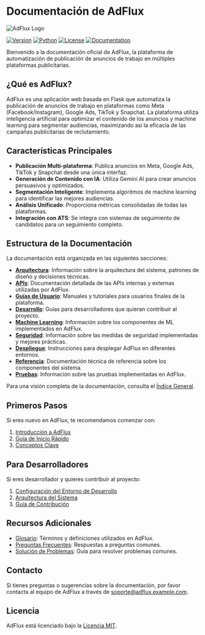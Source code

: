 # Documentación de AdFlux

![AdFlux Logo](./assets/images/adflux-logo.png)

[![Version](https://img.shields.io/badge/version-1.0.0-blue.svg)](https://github.com/adflux/adflux/releases)
[![Python](https://img.shields.io/badge/python-3.8+-green.svg)](https://www.python.org/downloads/)
[![License](https://img.shields.io/badge/license-MIT-orange.svg)](https://opensource.org/licenses/MIT)
[![Documentation](https://img.shields.io/badge/docs-latest-brightgreen.svg)](https://docs.adflux.example.com)

Bienvenido a la documentación oficial de AdFlux, la plataforma de automatización de publicación de anuncios de trabajo en múltiples plataformas publicitarias.

## ¿Qué es AdFlux?

AdFlux es una aplicación web basada en Flask que automatiza la publicación de anuncios de trabajo en plataformas como Meta (Facebook/Instagram), Google Ads, TikTok y Snapchat. La plataforma utiliza inteligencia artificial para optimizar el contenido de los anuncios y machine learning para segmentar audiencias, maximizando así la eficacia de las campañas publicitarias de reclutamiento.

## Características Principales

- **Publicación Multi-plataforma**: Publica anuncios en Meta, Google Ads, TikTok y Snapchat desde una única interfaz.
- **Generación de Contenido con IA**: Utiliza Gemini AI para crear anuncios persuasivos y optimizados.
- **Segmentación Inteligente**: Implementa algoritmos de machine learning para identificar las mejores audiencias.
- **Análisis Unificado**: Proporciona métricas consolidadas de todas las plataformas.
- **Integración con ATS**: Se integra con sistemas de seguimiento de candidatos para un seguimiento completo.

## Estructura de la Documentación

La documentación está organizada en las siguientes secciones:

- **[Arquitectura](./arquitectura/)**: Información sobre la arquitectura del sistema, patrones de diseño y decisiones técnicas.
- **[APIs](./apis/)**: Documentación detallada de las APIs internas y externas utilizadas por AdFlux.
- **[Guías de Usuario](./usuario/)**: Manuales y tutoriales para usuarios finales de la plataforma.
- **[Desarrollo](./desarrollo/)**: Guías para desarrolladores que quieran contribuir al proyecto.
- **[Machine Learning](./machine-learning/)**: Información sobre los componentes de ML implementados en AdFlux.
- **[Seguridad](./seguridad/)**: Información sobre las medidas de seguridad implementadas y mejores prácticas.
- **[Despliegue](./despliegue/)**: Instrucciones para desplegar AdFlux en diferentes entornos.
- **[Referencia](./referencia/)**: Documentación técnica de referencia sobre los componentes del sistema.
- **[Pruebas](./tests/)**: Información sobre las pruebas implementadas en AdFlux.

Para una visión completa de la documentación, consulta el [Índice General](./indice-general.md).

## Primeros Pasos

Si eres nuevo en AdFlux, te recomendamos comenzar con:

1. [Introducción a AdFlux](./usuario/introduccion.md)
2. [Guía de Inicio Rápido](./usuario/inicio-rapido.md)
3. [Conceptos Clave](./usuario/conceptos-clave.md)

## Para Desarrolladores

Si eres desarrollador y quieres contribuir al proyecto:

1. [Configuración del Entorno de Desarrollo](./desarrollo/configuracion.md)
2. [Arquitectura del Sistema](./arquitectura/overview.md)
3. [Guía de Contribución](./desarrollo/contribucion.md)

## Recursos Adicionales

- [Glosario](./referencia/glosario.md): Términos y definiciones utilizados en AdFlux.
- [Preguntas Frecuentes](./usuario/faq.md): Respuestas a preguntas comunes.
- [Solución de Problemas](./usuario/solucion-problemas.md): Guía para resolver problemas comunes.

## Contacto

Si tienes preguntas o sugerencias sobre la documentación, por favor contacta al equipo de AdFlux a través de [soporte@adflux.example.com](mailto:soporte@adflux.example.com).

## Licencia

AdFlux está licenciado bajo la [Licencia MIT](https://opensource.org/licenses/MIT).
